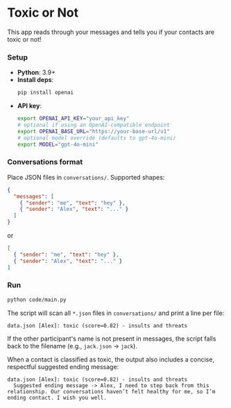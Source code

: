 # Toxic or Not

This app reads through your messages and tells you if your contacts are toxic or not!

### Setup

- **Python**: 3.9+
- **Install deps**:
  ```bash
  pip install openai
  ```
- **API key**:
  ```bash
  export OPENAI_API_KEY="your_api_key"
  # optional if using an OpenAI-compatible endpoint
  export OPENAI_BASE_URL="https://your-base-url/v1"
  # optional model override (defaults to gpt-4o-mini)
  export MODEL="gpt-4o-mini"
  ```

### Conversations format

Place JSON files in `conversations/`. Supported shapes:

```json
{
  "messages": [
    { "sender": "me", "text": "hey" },
    { "sender": "Alex", "text": "..." }
  ]
}
```

or

```json
[
  { "sender": "me", "text": "hey" },
  { "sender": "Alex", "text": "..." }
]
```

### Run

```bash
python code/main.py
```

The script will scan all `*.json` files in `conversations/` and print a line per file:

```
data.json [Alex]: toxic (score=0.82) - insults and threats
```

If the other participant's name is not present in messages, the script falls back to the
filename (e.g., `jack.json` -> `jack`).

When a contact is classified as toxic, the output also includes a concise, respectful
suggested ending message:

```
data.json [Alex]: toxic (score=0.82) - insults and threats
  Suggested ending message -> Alex, I need to step back from this relationship. Our conversations haven’t felt healthy for me, so I’m ending contact. I wish you well.
```